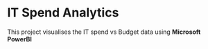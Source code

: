# IT Spend Analytics
 This project visualises the IT spend vs Budget data using **Microsoft PowerBI**
